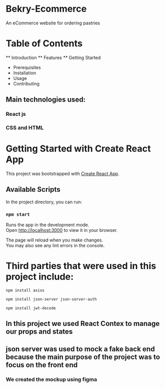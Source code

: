 # Bekry-Ecommerce
An eCommerce website for ordering pastries

# Table of Contents
** Introduction
** Features
** Getting Started
* Prerequisites
* Installation
* Usage
* Contributing


## Main technologies used:
### React js
### CSS and HTML

# Getting Started with Create React App

This project was bootstrapped with [Create React App](https://github.com/facebook/create-react-app).

## Available Scripts

In the project directory, you can run:

### `npm start`

Runs the app in the development mode.\
Open [http://localhost:3000](http://localhost:3000) to view it in your browser.

The page will reload when you make changes.\
You may also see any lint errors in the console.

# Third parties that were used in this project include:
```
npm install axios
```
```
npm install json-server json-server-auth
```
```
npm install jwt-decode
```

## In this project we used React Contex to manage our props and states
## json server was used to mock a fake back end because the main purpose of the project was to focus on the front end

### We created the mockup using figma
